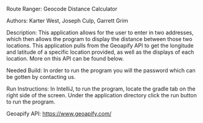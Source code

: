 Route Ranger: Geocode Distance Calculator 

Authors:
Karter West,
Joseph Culp,
Garrett Grim

Description:
This application allows for the user to enter in two addresses, which then allows the program to display the distance between those two locations. This application pulls from the Geoapify API to get the longitude and latitude of a specific location provided, as well as the displays of each location. More on this API can be found below.

Needed Build: 
In order to run the program you will the password which can be gotten by contacting us. 

Run Instructions: 
In IntelliJ, to run the program, locate the gradle tab on the right side of the screen. Under the application directory click the run button to run the program.

Geoapify API: https://www.geoapify.com/ 
